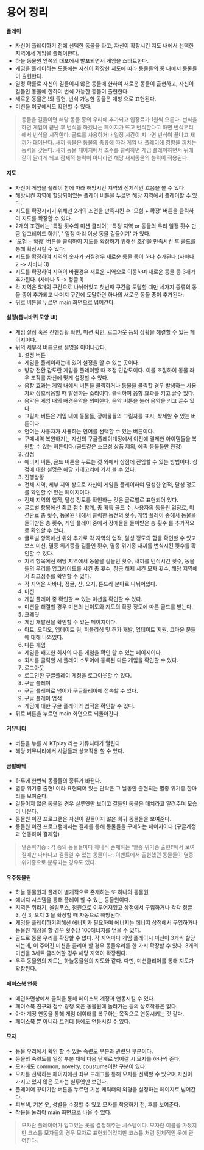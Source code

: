 # 용어 정리
#### 플레이
+ 자신이 플레이하기 전에 선택한 동물을 타고, 자신이 확장시킨 지도 내에서 선택한 지역에서 게임을 플레이한다.
+ 하늘 동물원 앞쪽의 대포에서 발포되면서 게임을 스타트한다.
+ 게임을 플레이하는 도중에는 자신이 확장한 지도에 따라 동물들의 종 내에서 동물들이 출현한다.
+ 일정 확률로 자신이 길들이지 않은 동물에 한하여 새로운 동물이 출현하고, 자신이 길들인 동물에 한하여 번식 가능한 동물이 출현한다.
+ 새로운 동물은 !와 출현, 번식 가능한 동물은 매칭 으로 표현된다.
+ 미션을 이곳에서도 확인할 수 있다.
>동물을 길들이면 해당 동물 종의 우리에 추가되고 입장료가 1원씩 오른다.
>번식을 하면 게임이 끝난 후 번식을 하겠냐는 페이지가 뜨고 번식한다고 하면 번식우리에서 번식을 시작한다.
>골드를 사용하거나 일정 시간이 지나면 번식이 끝나고 새끼가 태어난다.
>새끼 동물은 동물의 종류에 따라 게임 내 플레이에 영향을 끼치는 능력을 갖는다.
>새끼 동물 페이지에서 조수를 클릭하면 게임 플레이하면서 뒤에 같이 달리게 되고 잠재적 능력이 아니라면 해당 새끼동물의 능력이 적용된다.

#### 지도
+ 자신이 게임을 플레이 함에 따라 해방시킨 지역의 전체적인 흐음을 볼 수 있다.
+ 해방시킨 지역에 할당되어있는 플레이 버튼을 누르면 해당 지역에서 플레이할 수 있다.
+ 지도를 확장시키기 위해선 2개의 조건을 만족시킨 후 '모험 + 확장' 버튼을 클릭하여 지도를 확장할 수 있다.
+ 2개의 조건에는 '특정 횟수의 미션 클리어', '특정 지역 or 동물의 우리 일정 횟수 만큼 업그레이드 하기', ' 일정 마리 이상 동물 길들이기' 가 있다.
+ '모험 + 확장' 버튼을 클릭하여 지도를 확장하기 위해선 조건을 만족시킨 후 골드를 통해 확장시킬 수 있다.
+ 지도를 확장하여 지역의 숫자가 커질경우 새로운 동물 종이 하나 추가된다.(사바나 2 -> 사바나 3)
+ 지도를 확장하여 지역이 바뀔경우 새로운 지역으로 이동하며 새로운 동물 종 3개가 추가된다. (사바나 5 -> 정글 1)
+ 각 지역은 5개의 구간으로 나뉘어있고 첫번째 구간을 도달할 때만 세가지 종류의 동물 종이 추가되고 나머지 구간에 도달하면 하나의 새로운 동물 종이 추가된다.
+ 뒤로 버튼을 누르면 main 화면으로 넘어간다.

#### 설정(톱니바퀴 모양 UI)
+ 게임 설정 혹은 진행상황 확인, 미션 확인, 로그아웃 등의 상황을 해결할 수 있는 페이지이다.
+ 뒤의 세부적 버튼으로 설명을 이어나갔다.
  1. 설정 버튼
    + 게임을 플레이하는데 있어 설정을 할 수 있는 곳이다.
    + 방향 전환 감도란 게임을 플레이할 때 조정 민감도이다. 이를 조절하여 동물 좌우 조작를 자신에 맞게 설정할 수 있다.
    + 음향 효과는 게임 내에서 버튼을 클릭하거나 동물을 클릭할 경우 발생하는 사용자와 상호작용할 때 발생하는 소리이다. 클릭하여 음향 효과를 키고 끌수 있다.
    + 음악은 게임 내의 배경음악을 의미한다. 음악 버튼을 눌러 음악을 키고 끌수 있다.
    + 그림자 버튼은 게임 내에 동물들, 장애물들의 그림자를 표시, 삭제할 수 있는 버튼이다.
    + 언어는 사용자가 사용하는 언어를 선택할 수 있는 버튼이다.
    + 구매내역 복원하기는 자신의 구글플레이계정에서 이전에 결제한 아이템들을 복원할 수 있는 버튼이다.(골드같은 소모성 상품 제외, 에픽 동물들만 한정)
  2. 상점
    + 에너지 버튼, 골드 버튼을 누르는 것 외에서 상점에 진입할 수 있는 방법이다. 상점에 대한 설명은 해당 카테고리에 가서 볼 수 있다.
  3. 진행상황
    + 전체 지역, 세부 지역 상으로 자신이 게임을 플레이하여 달성한 업적, 달성 정도를 확인할 수 있는 페이지이다.
    + 전체 지역의 업적, 달성 정도를 확인하는 것은 글로벌로 표현되어 있다.
    + 글로벌 항목에선 최고 점수 합계, 총 획득 골드 수, 사용자의 동물원 입장료, 미션완료 총 횟수, 동물원 내에서 클릭한 동전의 횟수, 게임 플레이 중에서 동물을 들이받은 총 횟수, 게임 플레이 중에서 장애물을 들이받은 총 횟수 를 추가적으로 확인할 수 있다.
    + 글로벌 항목에선 위와 추가로 각 지역의 업적, 달성 정도의 합을 확인할 수 있고 보스 미션, 멸종 위기종을 길들인 횟수, 멸종 위기종 새끼를 번식시킨 횟수를 확인할 수 있다.
    + 지역 항목에선 해당 지역에서 동물을 길들인 횟수, 새끼를 번식시킨 횟수, 동물들의 우리를 업그레이드를 시킨 총 횟수, 잠금 해제 시킨 모자 횟수, 해당 지역에서 최고점수를 확인할 수 있다.
    + 각 지역은 사바나, 정글, 산, 오지, 툰드라 분야로 나뉘어있다.
  4. 미션
    + 게임 플레이 중 확인할 수 있는 미션을 확인할 수 있다.
    + 미션을 해결할 경우 미션의 난이도와 지도의 확장 정도에 따른 골드를 받는다.
  5. 크레딧
    + 게임 개발진을 확인할 수 있는 페이지이다.
    + 아트, 오디오, 엡데이트 팀, 퍼블리싱 및 추가 개발, 업데이트 지원, 고마운 분들에 대해 나와있다.
  6. 다른 게임
    + 게임을 배포한 회사의 다른 게임을 확인 할 수 있는 페이지이다.
    + 회사를 클릭할 시 플레이 스토어에 등록된 다른 게임을 확인할 수 있다.
  7. 로그아웃
    + 로그인한 구글플레이 계정을 로그아웃할 수 있다.
  8. 구글 플레이
    + 구글 플레이로 넘어가 구글플레이에 접속할 수 있다.
  9. 구글 플레이 업적
    + 게임에 대한 구글 플레이의 업적을 확인할 수 있다.
+ 뒤로 버튼을 누르면 main 화면으로 되돌아간다.

#### 커뮤니티
+ 버튼을 누를 시 KTplay 라는 커뮤니티가 열린다.
+ 해당 커뮤니티에서 사람들과 상호작용 할 수 있다.

#### 곰발바닥
+ 하루에 한번씩 동물들의 종류가 바뀐다.
+ 멸종 위기종 출현! 이라 표현되어 있는 단락은 그 날동안 출현되는 멸종 위기종 한마리를 보여준다.
+ 길들이지 않은 동물일 경우 실루엣만 보이고 길들인 동물은 매치라고 알려주며 모습이 나온다.
+ 동물원 이전 프로그램은 자신이 길들이지 않은 희귀 동물들을 보여준다.
+ 동물원 이전 프로그램에서는 결제를 통해 동물들을 구매하는 페이지이다.(구글계정과 연동하여 결제함)
> 멸종위기종 : 각 종의 동물들마다 하나씩 존재하는 '멸종 위기종 출현!'에서 보여질때만 나타나고 길들일 수 있는 동물이다. 이벤트에서 출현했던 동물들이 멸종 위기종으로 분류되는 경우도 있다.

#### 우주동물원
+ 하늘 동물원과 플레이 별개적으로 존재하는 또 하나의 동물원
+ 에너지 시스템을 통해 플레이 할 수 있는 동물원이다.
+ 지역은 쥐라기, 올림푸스, 정원으로 이루어져있고 상점에서 구입하거나 각각 정글 3, 산 3, 오지 3 을 확장할 때 자동으로 해방된다.
+ 게임을 플레이하기위해선 에너지가 필요하며 에너지는 에너지 상점에서 구입하거나 동물원 개장을 할 경우 횟수당 100에너지를 얻을 수 있다.
+ 골드로 동물 우리를 확장할 수 없다. 각 지역마다 게임 플레이시 미션이 3개씩 할당되는데, 이 주어진 미션을 클리어 할 경우 동물우리를 한 가지 확장할 수 있다. 3개의 미션을 3세트 클리어할 경우 해당 지역이 확장된다.
+ 우주 동물원의 지도는 하늘동물원의 지도와 같다. 다만, 미션클리어를 통해 지도가 확장된다.

#### 페이스북 연동
+ 메인화면상에서 클릭을 통해 페이스북 계정과 연동시킬 수 있다.
+ 페이스북 친구와 점수 경쟁 혹은 동물원에 놀러가는 등의 상호작용은 없다.
+ 아마 계정 연동을 통해 게임 데이터를 복구하는 목적으로 연동시키는 것 같다.
+ 페이스북 뿐 아니라 트위터 등에도 연동시킬 수 있다.

#### 모자
+ 동물 우리에서 확인 할 수 있는 숙련도 부분과 관련된 부분이다.
+ 동물의 숙련도를 일정 부분 채워 다음 단계로 넘어갈 시 모자를 하나씩 준다.
+ 모자에도 common, novelty, coustume이란 구분이 있다.
+ 모자를 선택하는 페이지에선 좌우 드래그를 통해 모자를 선택할 수 있으며 자신이 가지고 있지 않은 모자는 실루엣만 보인다.
+ 플레이어 꾸미기란 버튼을 누르면 기본 캐릭터의 외형을 설정하는 페이지로 넘어간다.
+ 피부색, 기본 옷, 성별을 수정할 수 있고 모자를 착용하기 전, 후를 보여준다.
+ 착용을 눌러야 main 화면으로 나올 수 있다.
> 모자란 플레이어가 입고있는 옷을 결정해주는 시스템이다. 모자란 이름을 가졌지만 코스튬 모자들의 경우 모자로 표현되어있지만 코스튬 처럼 전체적인 옷에 관여한다.
